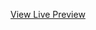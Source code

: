[View Live Preview](https://raw.githack.com/DDBSchool/Group-6--RWD-WAD-1st-Sem-Midterm-Project--S.Y-2025-2026/main/index.html)
